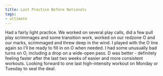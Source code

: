 ```yaml
---
title: Last Practice Before Nationals
tags:
- ultimate
---
```


Had a fairly light practice. We worked on several play calls, did a few pull play scrimmages and some transition work, worked on our redzone O and our marks, scrimmaged and threw deep in the wind. I played with the O line again so I'll be ready to fill in on O when needed. I had some unusually bad turns on O, including a drop on a wide-open pass. D was better - definitely feeling faster after the last two weeks of easier and more consistent workouts. Looking forward to one last high-intensity workout on Monday or Tuesday to seal the deal.
